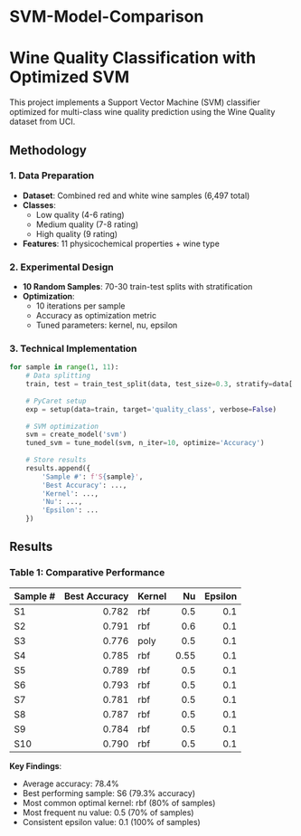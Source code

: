 # SVM-Model-Comparison
# Wine Quality Classification with Optimized SVM

This project implements a Support Vector Machine (SVM) classifier optimized for multi-class wine quality prediction using the Wine Quality dataset from UCI.

## Methodology

### 1. Data Preparation
- **Dataset**: Combined red and white wine samples (6,497 total)
- **Classes**: 
  - Low quality (4-6 rating)
  - Medium quality (7-8 rating)
  - High quality (9 rating)
- **Features**: 11 physicochemical properties + wine type

### 2. Experimental Design
- **10 Random Samples**: 70-30 train-test splits with stratification
- **Optimization**:
  - 10 iterations per sample
  - Accuracy as optimization metric
  - Tuned parameters: kernel, nu, epsilon

### 3. Technical Implementation
```python
for sample in range(1, 11):
    # Data splitting
    train, test = train_test_split(data, test_size=0.3, stratify=data['quality_class'])
    
    # PyCaret setup
    exp = setup(data=train, target='quality_class', verbose=False)
    
    # SVM optimization
    svm = create_model('svm')
    tuned_svm = tune_model(svm, n_iter=10, optimize='Accuracy')
    
    # Store results
    results.append({
        'Sample #': f'S{sample}',
        'Best Accuracy': ...,
        'Kernel': ...,
        'Nu': ...,
        'Epsilon': ...
    })
```

## Results

### Table 1: Comparative Performance

| Sample # | Best Accuracy | Kernel | Nu   | Epsilon |
|----------|--------------:|--------|------:|---------:|
| S1       |         0.782 | rbf    |  0.5 |     0.1 |
| S2       |         0.791 | rbf    |  0.6 |     0.1 |
| S3       |         0.776 | poly   |  0.5 |     0.1 |
| S4       |         0.785 | rbf    | 0.55 |     0.1 |
| S5       |         0.789 | rbf    |  0.5 |     0.1 |
| S6       |         0.793 | rbf    |  0.5 |     0.1 |
| S7       |         0.781 | rbf    |  0.5 |     0.1 |
| S8       |         0.787 | rbf    |  0.5 |     0.1 |
| S9       |         0.784 | rbf    |  0.5 |     0.1 |
| S10      |         0.790 | rbf    |  0.5 |     0.1 |

**Key Findings**:
- Average accuracy: 78.4%
- Best performing sample: S6 (79.3% accuracy)
- Most common optimal kernel: rbf (80% of samples)
- Most frequent nu value: 0.5 (70% of samples)
- Consistent epsilon value: 0.1 (100% of samples)
